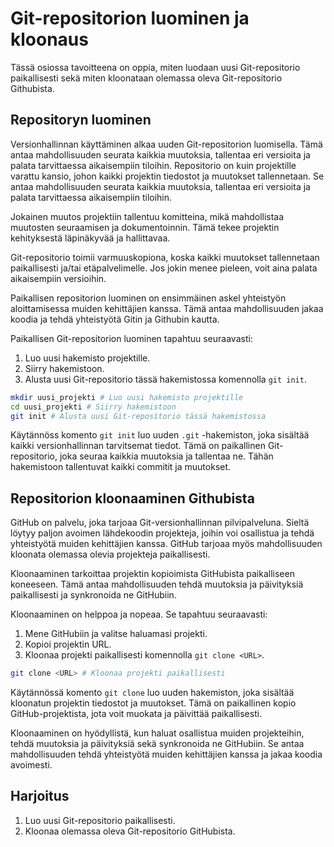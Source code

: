 # Git-repositorion luominen ja kloonaus

Tässä osiossa tavoitteena on oppia, miten luodaan uusi Git-repositorio paikallisesti sekä miten kloonataan olemassa oleva Git-repositorio Githubista.

## Repositoryn luominen

Versionhallinnan käyttäminen alkaa uuden Git-repositorion luomisella. Tämä antaa mahdollisuuden seurata kaikkia muutoksia, tallentaa eri versioita ja palata tarvittaessa aikaisempiin tiloihin. Repositorio on kuin projektille varattu kansio, johon kaikki projektin tiedostot ja muutokset tallennetaan. Se antaa mahdollisuuden seurata kaikkia muutoksia, tallentaa eri versioita ja palata tarvittaessa aikaisempiin tiloihin.

Jokainen muutos projektiin tallentuu komitteina, mikä mahdollistaa muutosten seuraamisen ja dokumentoinnin. Tämä tekee projektin kehityksestä läpinäkyvää ja hallittavaa.

Git-repositorio toimii varmuuskopiona, koska kaikki muutokset tallennetaan paikallisesti ja/tai etäpalvelimelle. Jos jokin menee pieleen, voit aina palata aikaisempiin versioihin.

Paikallisen repositorion luominen on ensimmäinen askel yhteistyön aloittamisessa muiden kehittäjien kanssa. Tämä antaa mahdollisuuden jakaa koodia ja tehdä yhteistyötä Gitin ja Githubin kautta.

Paikallisen Git-repositorion luominen tapahtuu seuraavasti:

1. Luo uusi hakemisto projektille.
2. Siirry hakemistoon.
3. Alusta uusi Git-repositorio tässä hakemistossa komennolla `git init`.

```bash
mkdir uusi_projekti # Luo uusi hakemisto projektille
cd uusi_projekti # Siirry hakemistoon
git init # Alusta uusi Git-repositorio tässä hakemistossa
```

Käytännöss komento `git init` luo uuden `.git` -hakemiston, joka sisältää kaikki versionhallinnan tarvitsemat tiedot. Tämä on paikallinen Git-repositorio, joka seuraa kaikkia muutoksia ja tallentaa ne. Tähän hakemistoon tallentuvat kaikki commitit ja muutokset.

## Repositorion kloonaaminen Githubista

GitHub on palvelu, joka tarjoaa Git-versionhallinnan pilvipalveluna. Sieltä löytyy paljon avoimen lähdekoodin projekteja, joihin voi osallistua ja tehdä yhteistyötä muiden kehittäjien kanssa. GitHub tarjoaa myös mahdollisuuden kloonata olemassa olevia projekteja paikallisesti.

Kloonaaminen tarkoittaa projektin kopioimista GitHubista paikalliseen koneeseen. Tämä antaa mahdollisuuden tehdä muutoksia ja päivityksiä paikallisesti ja synkronoida ne GitHubiin.

Kloonaaminen on helppoa ja nopeaa. Se tapahtuu seuraavasti:

1. Mene GitHubiin ja valitse haluamasi projekti.
2. Kopioi projektin URL.
3. Kloonaa projekti paikallisesti komennolla `git clone <URL>`.

```bash
git clone <URL> # Kloonaa projekti paikallisesti
```

Käytännössä komento `git clone` luo uuden hakemiston, joka sisältää kloonatun projektin tiedostot ja muutokset. Tämä on paikallinen kopio GitHub-projektista, jota voit muokata ja päivittää paikallisesti.

Kloonaaminen on hyödyllistä, kun haluat osallistua muiden projekteihin, tehdä muutoksia ja päivityksiä sekä synkronoida ne GitHubiin. Se antaa mahdollisuuden tehdä yhteistyötä muiden kehittäjien kanssa ja jakaa koodia avoimesti.

## Harjoitus

1. Luo uusi Git-repositorio paikallisesti.
2. Kloonaa olemassa oleva Git-repositorio GitHubista.
